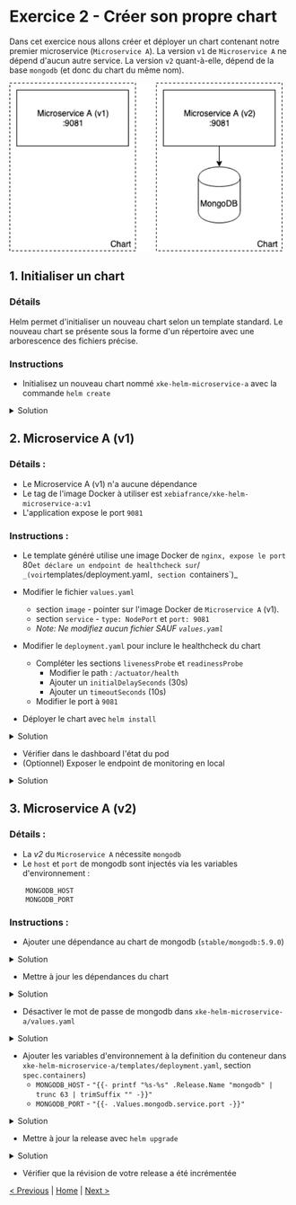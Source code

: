 # Exercice 2 - Créer son propre chart

Dans cet exercice nous allons créer et déployer un chart contenant notre premier microservice (`Microservice A`). 
La version `v1` de `Microservice A` ne dépend d'aucun autre service. 
La version `v2` quant-à-elle, dépend de la base `mongodb` (et donc du chart du même nom).

<p>
<img src="img/exo-2.png" height="300">
</p>

## 1. Initialiser un chart

### Détails
Helm permet d'initialiser un nouveau chart selon un template standard.
Le nouveau chart se présente sous la forme d'un répertoire avec une arborescence des fichiers précise.

### Instructions
* Initialisez un nouveau chart nommé `xke-helm-microservice-a` avec la commande `helm create`
<details><summary>Solution</summary>
<p>

    $ helm create xke-helm-microservice-a

</p>
</details>


## 2. Microservice A (v1)

### Détails :
* Le Microservice A (v1) n'a aucune dépendance
* Le tag de l'image Docker à utiliser est `xebiafrance/xke-helm-microservice-a:v1`
* L'application expose le port `9081`

### Instructions :
* Le template généré utilise une image Docker de `nginx, expose le port `80` et déclare un endpoint de healthcheck sur `/` 
_(voir `templates/deployment.yaml`, section `containers`)_
* Modifier le fichier `values.yaml` 
    * section `image` - pointer sur l'image Docker de `Microservice A` (v1). 
    * section `service` - `type: NodePort` et `port: 9081`
    * _Note: Ne modifiez aucun fichier *SAUF* `values.yaml`_
    
* Modifier le `deployment.yaml` pour inclure le healthcheck du chart
    * Compléter les sections `livenessProbe` et `readinessProbe`
        * Modifier le path : `/actuator/health`
        * Ajouter un `initialDelaySeconds` (30s)
        * Ajouter un `timeoutSeconds` (10s)
    * Modifier le port à `9081`
* Déployer le chart avec `helm install`

<details><summary>Solution</summary>
<p>

    $ cd <chart directory>
    $ helm install .

</p>
</details>


* Vérifier dans le dashboard l'état du pod
* (Optionnel) Exposer le endpoint de monitoring en local

<details><summary>Solution</summary>
<p>

    $ kubectl get services
    $ kubectl port-forward svc/<service name> 9081:9081
    $ curl http://localhost:9081

</p>
</details>

    
## 3. Microservice A (v2)

### Détails :
* La *v2* du `Microservice A` nécessite `mongodb`
* Le `host` et `port` de mongodb sont injectés via les variables d'environnement :
```
    MONGODB_HOST
    MONGODB_PORT
```

### Instructions :
* Ajouter une dépendance au chart de mongodb (`stable/mongodb:5.9.0`)

<details><summary>Solution</summary>
<p>

Créer un fichier `requirements.yaml` à la racine du chart

    dependencies:
      - name: mongodb
        version: 5.9.0
        repository: https://kubernetes-charts.storage.googleapis.com/

</p>
</details>

* Mettre à jour les dépendances du chart

<details><summary>Solution</summary>
<p>

    $ cd <chart directory>
    $ helm dep update .

</p>
</details>

* Désactiver le mot de passe de mongodb dans `xke-helm-microservice-a/values.yaml`

<details><summary>Solution</summary>
<p>

Ajouter dans `values.yaml` :

    mongodb:
        usePassword: false

</p>
</details>

* Ajouter les variables d'environnement à la definition du conteneur dans `xke-helm-microservice-a/templates/deployment.yaml`, section `spec.containers`)
    * `MONGODB_HOST` - `"{{- printf "%s-%s" .Release.Name "mongodb" | trunc 63 | trimSuffix "" -}}"`
    * `MONGODB_PORT` - `"{{- .Values.mongodb.service.port -}}"`  

<details><summary>Solution</summary>
<p>

Ajouter dans `deployement.yaml` dans la section `spec.containers` :

    spec:
      containers:
        - name: {{ .Chart.Name }}

        ...

          env:
            - name: MONGODB_HOST
              value: "{{- printf "%s-%s" .Release.Name "mongodb" | trunc 63 | trimSuffix "" -}}"
            - name: MONGODB_PORT
              value: "{{- .Values.mongodb.service.port -}}"
              
        ...

</p>
</details>

* Mettre à jour la release avec `helm upgrade`

<details><summary>Solution</summary>
<p>

    $ cd <chart directory>
    $ helm upgrade <relase name> .

</p>
</details>

* Vérifier que la révision de votre release a été incrémentée 


[< Previous](ex1-using-charts.md) | [Home](README.md) | [Next >](ex3-parent-chart.md)